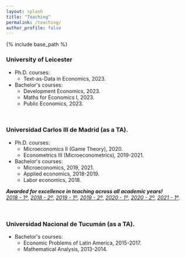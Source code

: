 ```yaml
---
layout: splash
title: "Teaching"
permalink: /teaching/
author_profile: false
---
```


{% include base_path %}

### University of Leicester
   * Ph.D. courses:
     * Text-as-Data in Economics, 2023.
   * Bachelor's courses:
     * Development Economics, 2023.
     * Maths for Economics I, 2023.
     * Public Economics, 2023.
   <br>

### Universidad Carlos III de Madrid (as a TA).
   * Ph.D. courses:
      * Microeconomics II (Game Theory), 2020.
      * Econometrics III (Microeconometrics), 2019-2021.
   * Bachelor's courses:
      * Microeconomics, 2019, 2021.
      * Applied economics, 2018-2019.
      * Labor economics, 2018.
  
***Awarded for excellence in teaching across all academic years!***  <br>
  [*2018 - 1º*](https://alejandraagustinamartinez.github.io/files/2018_1.pdf),
  [*2018 - 2º*](https://alejandraagustinamartinez.github.io/files/2018_2.pdf),
  [*2019 - 1º*](https://alejandraagustinamartinez.github.io/files/2019_1.pdf),
  [*2019 - 2º*](https://alejandraagustinamartinez.github.io/files/2019_2.pdf), 
  [*2020 - 1º*](https://alejandraagustinamartinez.github.io/files/2020_1.pdf),
  [*2020 - 2º*](https://alejandraagustinamartinez.github.io/files/2020_2.pdf), 
  [*2021 - 1º*](https://alejandraagustinamartinez.github.io/files/2021_1.pdf).

<br>

### Universidad Nacional de Tucumán (as a TA).
 * Bachelor's courses:
     * Economic Problems of Latin America, 2015-2017.
     * Mathematical Analysis, 2013-2014.

